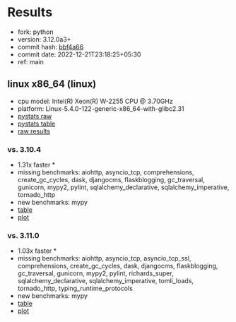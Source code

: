 # Results

- fork: python
- version: 3.12.0a3+
- commit hash: [bbf4a66](https://github.com/python/cpython/commit/bbf4a66)
- commit date: 2022-12-21T23:18:25+05:30
- ref: main

## linux x86_64 (linux)

- cpu model: Intel(R) Xeon(R) W-2255 CPU @ 3.70GHz
- platform: Linux-5.4.0-122-generic-x86_64-with-glibc2.31
- [pystats raw](bm-20221221-linux-x86_64-python-main-3.12.0a3%2B-bbf4a66-pystats.json)
- [pystats table](bm-20221221-linux-x86_64-python-main-3.12.0a3%2B-bbf4a66-pystats.md)
- [raw results](bm-20221221-linux-x86_64-python-main-3.12.0a3%2B-bbf4a66.json)

### vs. 3.10.4

- 1.31x faster \*
- missing benchmarks: aiohttp, asyncio_tcp, comprehensions, create_gc_cycles, dask, djangocms, flaskblogging, gc_traversal, gunicorn, mypy2, pylint, sqlalchemy_declarative, sqlalchemy_imperative, tornado_http
- new benchmarks: mypy
- [table](bm-20221221-linux-x86_64-python-main-3.12.0a3%2B-bbf4a66-vs-3.10.4.md)
- [plot](bm-20221221-linux-x86_64-python-main-3.12.0a3%2B-bbf4a66-vs-3.10.4.png)

### vs. 3.11.0

- 1.03x faster \*
- missing benchmarks: aiohttp, asyncio_tcp, asyncio_tcp_ssl, comprehensions, create_gc_cycles, dask, djangocms, flaskblogging, gc_traversal, gunicorn, mypy2, pylint, richards_super, sqlalchemy_declarative, sqlalchemy_imperative, tomli_loads, tornado_http, typing_runtime_protocols
- new benchmarks: mypy
- [table](bm-20221221-linux-x86_64-python-main-3.12.0a3%2B-bbf4a66-vs-3.11.0.md)
- [plot](bm-20221221-linux-x86_64-python-main-3.12.0a3%2B-bbf4a66-vs-3.11.0.png)

